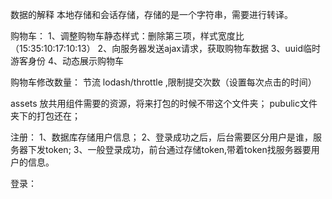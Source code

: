 数据的解释
本地存储和会话存储，存储的是一个字符串，需要进行转译。

购物车：
1、调整购物车静态样式：删除第三项，样式宽度比（15:35:10:17:10:13）
2、向服务器发送ajax请求，获取购物车数据
3、uuid临时游客身份
4、动态展示购物车

购物车修改数量：
    节流 lodash/throttle ,限制提交次数（设置每次点击的时间）

assets 放共用组件需要的资源，将来打包的时候不带这个文件夹； pubulic文件夹下的打包还在；

注册：
   1、数据库存储用户信息；
   2、登录成功之后，后台需要区分用户是谁，服务器下发token;
   3、一般登录成功，前台通过存储token,带着token找服务器要用户的信息。

登录：